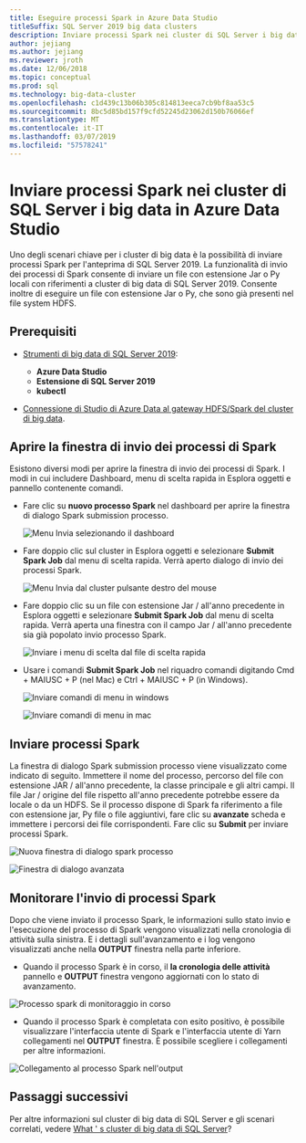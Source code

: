 ```yaml
---
title: Eseguire processi Spark in Azure Data Studio
titleSuffix: SQL Server 2019 big data clusters
description: Inviare processi Spark nei cluster di SQL Server i big data in Azure Data Studio.
author: jejiang
ms.author: jejiang
ms.reviewer: jroth
ms.date: 12/06/2018
ms.topic: conceptual
ms.prod: sql
ms.technology: big-data-cluster
ms.openlocfilehash: c1d439c13b06b305c814813eeca7cb9bf8aa53c5
ms.sourcegitcommit: 8bc5d85bd157f9cfd52245d23062d150b76066ef
ms.translationtype: MT
ms.contentlocale: it-IT
ms.lasthandoff: 03/07/2019
ms.locfileid: "57578241"
---
```

# <a name="submit-spark-jobs-on-sql-server-big-data-clusters-in-azure-data-studio"></a>Inviare processi Spark nei cluster di SQL Server i big data in Azure Data Studio

Uno degli scenari chiave per i cluster di big data è la possibilità di inviare processi Spark per l'anteprima di SQL Server 2019. La funzionalità di invio dei processi di Spark consente di inviare un file con estensione Jar o Py locali con riferimenti a cluster di big data di SQL Server 2019. Consente inoltre di eseguire un file con estensione Jar o Py, che sono già presenti nel file system HDFS. 

## <a name="prerequisites"></a>Prerequisiti

- [Strumenti di big data di SQL Server 2019](deploy-big-data-tools.md):
   - **Azure Data Studio**
   - **Estensione di SQL Server 2019**
   - **kubectl**

- [Connessione di Studio di Azure Data al gateway HDFS/Spark del cluster di big data](connect-to-big-data-cluster.md).

## <a name="open-spark-job-submission-dialog"></a>Aprire la finestra di invio dei processi di Spark
Esistono diversi modi per aprire la finestra di invio dei processi di Spark. I modi in cui includere Dashboard, menu di scelta rapida in Esplora oggetti e pannello contenente comandi.

+ Fare clic su **nuovo processo Spark** nel dashboard per aprire la finestra di dialogo Spark submission processo.

    ![Menu Invia selezionando il dashboard](./media/submit-spark-job/new-spark-job.png)
 
+ Fare doppio clic sul cluster in Esplora oggetti e selezionare **Submit Spark Job** dal menu di scelta rapida. Verrà aperto dialogo di invio dei processi Spark.  
 
    ![Menu Invia dal cluster pulsante destro del mouse](./media/submit-spark-job/submit-spark-job.png)

+ Fare doppio clic su un file con estensione Jar / all'anno precedente in Esplora oggetti e selezionare **Submit Spark Job** dal menu di scelta rapida. Verrà aperta una finestra con il campo Jar / all'anno precedente sia già popolato invio processo Spark. 
 
    ![Inviare i menu di scelta dal file di scelta rapida](./media/submit-spark-job/submit-spark-job-2.png)

+ Usare i comandi **Submit Spark Job** nel riquadro comandi digitando Cmd + MAIUSC + P (nel Mac) e Ctrl + MAIUSC + P (in Windows).

    ![Inviare comandi di menu in windows](./media/submit-spark-job/submit-spark-job-3.png)

    ![Inviare comandi di menu in mac](./media/submit-spark-job/submit-spark-job-4.png)
  
 
## <a name="submit-spark-job"></a>Inviare processi Spark 
La finestra di dialogo Spark submission processo viene visualizzato come indicato di seguito. Immettere il nome del processo, percorso del file con estensione JAR / all'anno precedente, la classe principale e gli altri campi. Il file Jar / origine del file rispetto all'anno precedente potrebbe essere da locale o da un HDFS. Se il processo dispone di Spark fa riferimento a file con estensione jar, Py file o file aggiuntivi, fare clic su **avanzate** scheda e immettere i percorsi dei file corrispondenti. Fare clic su **Submit** per inviare processi Spark.
 
![Nuova finestra di dialogo spark processo](./media/submit-spark-job/submit-spark-job-section.png)

![Finestra di dialogo avanzata](./media/submit-spark-job/submit-spark-job-section-1.png)

## <a name="monitor-spark-job-submission"></a>Monitorare l'invio di processi Spark
Dopo che viene inviato il processo Spark, le informazioni sullo stato invio e l'esecuzione del processo di Spark vengono visualizzati nella cronologia di attività sulla sinistra. E i dettagli sull'avanzamento e i log vengono visualizzati anche nella **OUTPUT** finestra nella parte inferiore.
+ Quando il processo Spark è in corso, il **la cronologia delle attività** pannello e **OUTPUT** finestra vengono aggiornati con lo stato di avanzamento.

![Processo spark di monitoraggio in corso](./media/submit-spark-job/monitor-spark-job-submission.png)

+ Quando il processo Spark è completata con esito positivo, è possibile visualizzare l'interfaccia utente di Spark e l'interfaccia utente di Yarn collegamenti nel **OUTPUT** finestra. È possibile scegliere i collegamenti per altre informazioni.

![Collegamento al processo Spark nell'output](./media/submit-spark-job/monitor-spark-job-submission-2.png)

## <a name="next-steps"></a>Passaggi successivi
Per altre informazioni sul cluster di big data di SQL Server e gli scenari correlati, vedere [What ' s cluster di big data di SQL Server](big-data-cluster-overview.md)?

